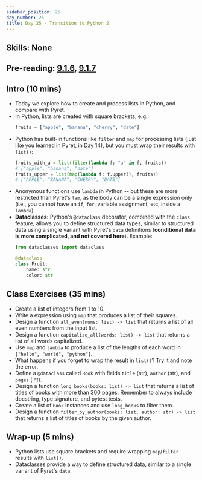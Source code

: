 ```yaml
---
sidebar_position: 25
day_number: 25
title: Day 25 - Transition to Python 2
---
```


## Skills: None

## Pre-reading: [9.1.6](https://dcic-world.org/2024-09-03/intro-python.html#(part._python-create-process-lists)), [9.1.7](https://dcic-world.org/2024-09-03/intro-python.html#(part._python-data-with-components))

## Intro (10 mins)
- Today we explore how to create and process lists in Python, and compare with Pyret.
- In Python, lists are created with square brackets, e.g.:
  ```python
  fruits = ["apple", "banana", "cherry", "date"]
  ```
- Python has built-in functions like `filter` and `map` for processing lists (just like you learned in Pyret, in [Day 14](/days/14)), but you must wrap their results with `list()`:
  ```python
  fruits_with_a = list(filter(lambda f: "a" in f, fruits))
  # ["apple", "banana", "date"]
  fruits_upper = list(map(lambda f: f.upper(), fruits))
  # ["APPLE", "BANANA", "CHERRY", "DATE"]
  ```
- Anonymous functions use `lambda` in Python -- but these are more restricted than Pyret's `lam`, as the body can be a single expression only (i.e., you cannot have an `if`, `for`, variable assignment, etc, inside a `lambda`).
- **Dataclasses:** Python's `@dataclass` decorator, combined with the `class` feature, allows you to define structured data types, similar to structured data using a single variant with Pyret's `data` definitions (**conditional data is more complicated, and not covered here**). Example:
  ```python
  from dataclasses import dataclass

  @dataclass
  class Fruit:
      name: str
      color: str
  ```

## Class Exercises (35 mins)
- Create a list of integers from 1 to 10.
- Write a expression using `map` that produces a list of their squares.
- Design a function `all_even(nums: list) -> list` that returns a list of all even numbers from the input list.  
- Design a function `capitalize_all(words: list) -> list` that returns a list of all words capitalized.
- Use `map` and `lambda` to produce a list of the lengths of each word in `["hello", "world", "python"]`.
- What happens if you forget to wrap the result in `list()`? Try it and note the error.
- Define a `@dataclass` called `Book` with fields `title` (str), `author` (str), and `pages` (int).
- Design a function `long_books(books: list) -> list` that returns a list of titles of books with more than 300 pages. Remember to always include docstring, type signature, and pytest tests.
- Create a list of `Book` instances and use `long_books` to filter them.
- Design a function `filter_by_author(books: list, author: str) -> list` that returns a list of titles of books by the given author.

## Wrap-up (5 mins)
- Python lists use square brackets and require wrapping `map`/`filter` results with `list()`.
- Dataclasses provide a way to define structured data, similar to a single variant of Pyret's `data`.

